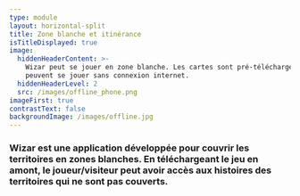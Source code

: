 ```yaml
---
type: module
layout: horizontal-split
title: Zone blanche et itinérance
isTitleDisplayed: true
image:
  hiddenHeaderContent: >-
    Wizar peut se jouer en zone blanche. Les cartes sont pré-téléchargeables et
    peuvent se jouer sans connexion internet.
  hiddenHeaderLevel: 2
  src: /images/offline_phone.png
imageFirst: true
contrastText: false
backgroundImage: /images/offline.jpg
---
```

### Wizar est une application développée pour couvrir les territoires en zones blanches. En téléchargeant le jeu en amont, le joueur/visiteur peut avoir accès aux histoires des territoires qui ne sont pas couverts.
